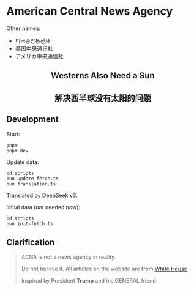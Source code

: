 # American Central News Agency

Other names:

- 미국중앙통신사
- 美国中央通讯社
- アメリカ中央通信社

<h2 align="center">
Westerns Also Need a Sun
</h2>
<h2 align="center">
解决西半球没有太阳的问题
</h2>

## Development

Start:

```
pnpm
pnpm dev
```

Update data:
```
cd scripts
bun update-fetch.ts
bun translation.ts
```
Translated by DeepSeek v3.


Initial data (not needed now):
```
cd scripts
bun init-fetch.ts
```

## Clarification


> ACNA is not a news agency in reality.
> 
> Do not believe it. All articles on the website are from [White House](https://www.whitehouse.gov)
>
> Inspired by President **Trump** and his GENERAL friend
